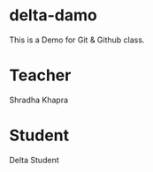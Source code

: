 # delta-damo
This is a Demo for Git &amp; Github class.

# Teacher
 Shradha Khapra

# Student
Delta Student
